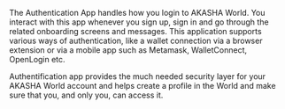 The Authentication App handles how you login to AKASHA World. You interact with this app whenever you sign up, sign in and go through the related onboarding screens and messages. This application supports various ways of authentication, like a wallet connection via a browser extension or via a mobile app such as Metamask, WalletConnect, OpenLogin etc. 

Authentification app provides the much needed security layer for your AKASHA World account and helps create a profile in the World and make sure that you, and only you, can access it.